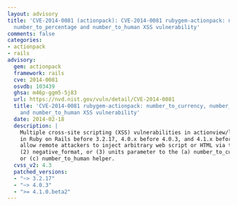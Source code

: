 ```yaml
---
layout: advisory
title: 'CVE-2014-0081 (actionpack): CVE-2014-0081 rubygem-actionpack: number_to_currency,
  number_to_percentage and number_to_human XSS vulnerability'
comments: false
categories:
- actionpack
- rails
advisory:
  gem: actionpack
  framework: rails
  cve: 2014-0081
  osvdb: 103439
  ghsa: m46p-ggm5-5j83
  url: https://nvd.nist.gov/vuln/detail/CVE-2014-0081
  title: 'CVE-2014-0081 rubygem-actionpack: number_to_currency, number_to_percentage
    and number_to_human XSS vulnerability'
  date: 2014-02-18
  description: |
    Multiple cross-site scripting (XSS) vulnerabilities in actionview/lib/action_view/helpers/number_helper.rb
    in Ruby on Rails before 3.2.17, 4.0.x before 4.0.3, and 4.1.x before 4.1.0.beta2
    allow remote attackers to inject arbitrary web script or HTML via the (1) format,
    (2) negative_format, or (3) units parameter to the (a) number_to_currency, (b) number_to_percentage,
    or (c) number_to_human helper.
  cvss_v2: 4.3
  patched_versions:
  - "~> 3.2.17"
  - "~> 4.0.3"
  - ">= 4.1.0.beta2"
---
```

